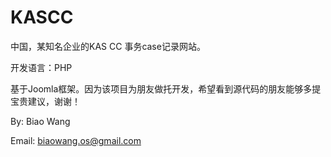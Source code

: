 KASCC
=====

中国，某知名企业的KAS CC 事务case记录网站。

开发语言：PHP

基于Joomla框架。因为该项目为朋友做托开发，希望看到源代码的朋友能够多提宝贵建议，谢谢！

By: Biao Wang

Email: biaowang.os@gmail.com
